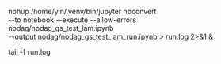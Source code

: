 nohup /home/yin/.venv/bin/jupyter nbconvert \
  --to notebook --execute --allow-errors \
  nodag/nodag_gs_test_lam.ipynb \
  --output nodag/nodag_gs_test_lam_run.ipynb > run.log 2>&1 &

tail -f run.log

